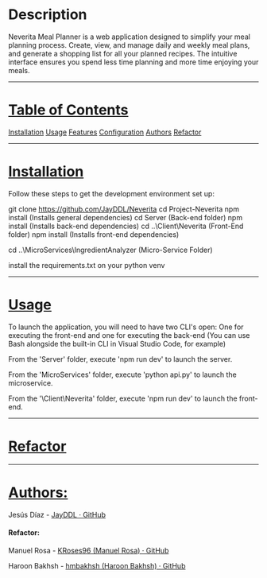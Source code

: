 # Description

Neverita Meal Planner is a web application designed to simplify your meal planning process. Create, view, and manage daily and weekly meal plans, and generate a shopping list for all your planned recipes. The intuitive interface ensures you spend less time planning and more time enjoying your meals.

---

# <u>Table of Contents</u>

[Installation](#Installation)
[Usage](#Usage)
[Features](#Features)
[Configuration](#Configuration)
[Authors](#Authors)
[Refactor](#Refactor)

---

# <u>Installation</u>

Follow these steps to get the development environment set up:

git clone https://github.com/JayDDL/Neverita
cd Project-Neverita
npm install (Installs general dependencies)
cd Server (Back-end folder)
npm install (Installs back-end dependencies)
cd ..\Client\Neverita (Front-End folder)
npm install (Installs front-end dependencies)

cd ..\MicroServices\IngredientAnalyzer (Micro-Service Folder)

install the requirements.txt on your python venv

---

# <u>Usage</u>

To launch the application, you will need to have two CLI's open: One for executing the front-end and one for executing the back-end (You can use Bash alongside the built-in CLI in Visual Studio Code, for example)

From the 'Server' folder, execute 'npm run dev' to launch the server. 

From the 'MicroServices' folder, execute 'python api.py' to launch the microservice.

From the '\Client\Neverita' folder, execute 'npm run dev' to launch the front-end.

---

# <u>Refactor</u>



---

# <u>Authors:</u>

Jesús Díaz - [JayDDL · GitHub](https://github.com/JayDDL)

#### Refactor:

Manuel Rosa - [KRoses96 (Manuel Rosa) · GitHub](https://github.com/KRoses96)

Haroon Bakhsh - [hmbakhsh (Haroon Bakhsh) · GitHub](https://github.com/hmbakhsh)